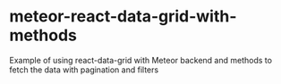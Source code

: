 # meteor-react-data-grid-with-methods
Example of using react-data-grid with Meteor backend and methods to fetch the data with pagination and filters
